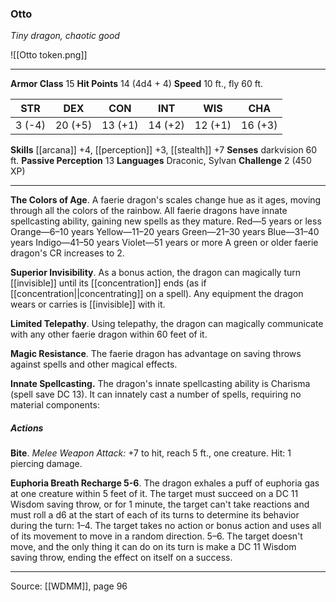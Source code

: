 ### Otto
_Tiny dragon, chaotic good_

![[Otto token.png]]


---

**Armor Class** 15
**Hit Points** 14 (4d4 + 4)
**Speed** 10 ft., fly 60 ft.

| STR     | DEX     | CON     | INT     | WIS     | CHA     |
|---------|---------|---------|---------|---------|---------|
| 3 (-4) | 20 (+5) | 13 (+1) | 14 (+2) | 12 (+1) | 16 (+3) |

**Skills** [[arcana]] +4, [[perception]] +3, [[stealth]] +7
**Senses** darkvision 60 ft.
**Passive Perception** 13
**Languages** Draconic, Sylvan
**Challenge** 2 (450 XP)

---

**The Colors of Age**. A faerie dragon's scales change hue as it ages, moving through all the colors of the rainbow. All faerie dragons have innate spellcasting ability, gaining new spells as they mature. Red—5 years or less Orange—6–10 years Yellow—11–20 years Green—21–30 years Blue—31–40 years Indigo—41–50 years Violet—51 years or more A green or older faerie dragon's CR increases to 2.

**Superior Invisibility**. As a bonus action, the dragon can magically turn [[invisible]] until its [[concentration]] ends (as if [[concentration||concentrating]] on a spell). Any equipment the dragon wears or carries is [[invisible]] with it.

**Limited Telepathy**. Using telepathy, the dragon can magically communicate with any other faerie dragon within 60 feet of it.

**Magic Resistance**. The faerie dragon has advantage on saving throws against spells and other magical effects.

**Innate Spellcasting.** The dragon's innate spellcasting ability is Charisma (spell save DC 13). It can innately cast a number of spells, requiring no material components:

##### Actions
**Bite**. _Melee Weapon Attack:_ +7 to hit, reach 5 ft., one creature. Hit: 1 piercing damage.

**Euphoria Breath Recharge 5-6**. The dragon exhales a puff of euphoria gas at one creature within 5 feet of it. The target must succeed on a DC 11 Wisdom saving throw, or for 1 minute, the target can't take reactions and must roll a d6 at the start of each of its turns to determine its behavior during the turn: 1–4. The target takes no action or bonus action and uses all of its movement to move in a random direction. 5–6. The target doesn't move, and the only thing it can do on its turn is make a DC 11 Wisdom saving throw, ending the effect on itself on a success.


---

Source: [[WDMM]], page 96